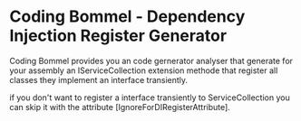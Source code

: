 # Coding Bommel - Dependency Injection Register Generator

Coding Bommel provides you an code gernerator analyser that generate for your assembly an IServiceCollection extension methode that register all classes they implement an interface transiently.

if you don't want to register a interface transiently to ServiceCollection you can skip it with the attribute [IgnoreForDIRegisterAttribute].
